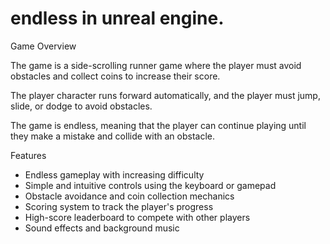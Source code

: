 # endless in unreal engine.
Game Overview

The game is a side-scrolling runner game where the player must avoid obstacles and collect coins to increase their score.

The player character runs forward automatically, and the player must jump, slide, or dodge to avoid obstacles.

The game is endless, meaning that the player can continue playing until they make a mistake and collide with an obstacle.

Features

* Endless gameplay with increasing difficulty
* Simple and intuitive controls using the keyboard or gamepad
* Obstacle avoidance and coin collection mechanics
* Scoring system to track the player's progress
* High-score leaderboard to compete with other players
* Sound effects and background music
